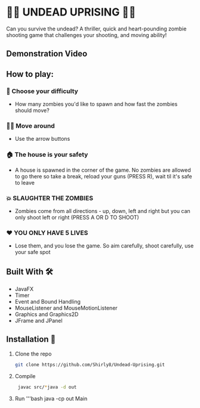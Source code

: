 # 🧟‍♂️ UNDEAD UPRISING 🧟‍♀️
Can you survive the undead? A thriller, quick and heart-pounding zombie shooting game that challenges your shooting, and moving ability!

## Demonstration Video


## How to play:
### 🧟 Choose your difficulty
  - How many zombies you'd like to spawn and how fast the zombies should move?
### 🏃‍♂️ Move around
  - Use the arrow buttons
### 🏠 The house is your safety
  - A house is spawned in the corner of the game. No zombies are allowed to go there so take a break, reload your guns (PRESS R), wait til it's safe to leave
### 💥 SLAUGHTER THE ZOMBIES
  - Zombies come from all directions - up, down, left and right but you can only shoot left or right (PRESS A OR D TO SHOOT)
### ❤️ YOU ONLY HAVE 5 LIVES
 - Lose them, and you lose the game. So aim carefully, shoot carefully, use your safe spot

## Built With 🛠️
- JavaFX
- Timer
- Event and Bound Handling
- MouseListener and MouseMotionListener
- Graphics and Graphics2D
- JFrame and JPanel


## Installation 🚀
1. Clone the repo
   ```sh
   git clone https://github.com/Shirly8/Undead-Uprising.git
2. Compile
   ```bash
    javac src/*java -d out
3. Run
    '''bash
    java -cp out Main
